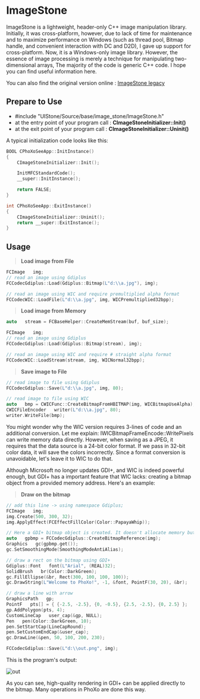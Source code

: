 ImageStone
===========
ImageStone is a lightweight, header-only C++ image manipulation library. Initially, it was cross-platform, however, due to lack of time for maintenance and to maximize performance on Windows (such as thread pool, Bitmap handle, and convenient interaction with DC and D2D), I gave up support for cross-platform. Now, it is a Windows-only image library. However, the essence of image processing is merely a technique for manipulating two-dimensional arrays, The majority of the code is generic C++ code. I hope you can find useful information here.

You can also find the original version online : [ImageStone legacy](https://www.codeproject.com/Articles/13559/ImageStone)

## Prepare to Use
- #include "UIStone/Source/base/image_stone/ImageStone.h"
- at the entry point of your program call : **CImageStoneInitializer::Init()**
- at the exit point of your program call : **CImageStoneInitializer::Uninit()**

A typical initialization code looks like this:
```c++
BOOL CPhoXoSeeApp::InitInstance()
{
    CImageStoneInitializer::Init();

    InitMFCStandardCode();
    __super::InitInstance();

    return FALSE;
}

int CPhoXoSeeApp::ExitInstance()
{
    CImageStoneInitializer::Uninit();
    return __super::ExitInstance();
}
```

## Usage 
> **Load image from File**
```c++
FCImage   img;
// read an image using Gdiplus
FCCodecGdiplus::Load(Gdiplus::Bitmap(L"d:\\a.jpg"), img);

// read an image using WIC and require premultiplied alpha format
FCCodecWIC::LoadFile(L"d:\\a.jpg", img, WICPremultiplied32bpp);
```

> **Load image from Memory**
```c++
auto   stream = FCBaseHelper::CreateMemStream(buf, buf_size);

FCImage   img;
// read an image using Gdiplus
FCCodecGdiplus::Load(Gdiplus::Bitmap(stream), img);

// read an image using WIC and require # straight alpha format
FCCodecWIC::LoadStream(stream, img, WICNormal32bpp);
```

> **Save image to File**
```c++
// read image to file using Gdiplus
FCCodecGdiplus::Save(L"d:\\a.jpg", img, 80);

// read image to file using WIC
auto   bmp = CWICFunc::CreateBitmapFromHBITMAP(img, WICBitmapUseAlpha);
CWICFileEncoder   writer(L"d:\\a.jpg", 80);
writer.WriteFile(bmp);
```
You might wonder why the WIC version requires 3-lines of code and an additional conversion. Let me explain: IWICBitmapFrameEncode::WritePixels can write memory data directly. However, when saving as a JPEG, it requires that the data source is a 24-bit color format. If we pass in 32-bit color data, it will save the colors incorrectly. Since a format conversion is unavoidable, let's leave it to WIC to do that.

Although Microsoft no longer updates GDI+, and WIC is indeed powerful enough, but GDI+ has a important feature that WIC lacks: creating a bitmap object from a provided memory address. Here's an example:

> **Draw on the bitmap**
```c++
// add this line -> using namespace Gdiplus;
FCImage   img;
img.Create(500, 300, 32);
img.ApplyEffect(FCEffectFillColor(Color::PapayaWhip));

// Here a GDI+ bitmap object is created. It doesn't allocate memory but directly uses the memory we provide
auto   gpbmp = FCCodecGdiplus::CreateBitmapReference(img);
Graphics   gc(gpbmp.get());
gc.SetSmoothingMode(SmoothingModeAntiAlias);

// draw a rect on the bitmap using GDI+
Gdiplus::Font   font(L"Arial", (REAL)32);
SolidBrush   br(Color::DarkGreen);
gc.FillEllipse(&br, Rect(300, 100, 100, 100));
gc.DrawString(L"Welcome to PhoXo!", -1, &font, PointF(30, 20), &br);

// draw a line with arrow
GraphicsPath   gp;
PointF   pts[] = { {-2.5, -2.5}, {0, -0.5}, {2.5, -2.5}, {0, 2.5} };
gp.AddPolygon(pts, 4);
CustomLineCap   user_cap(&gp, NULL);
Pen   pen(Color::DarkGreen, 10);
pen.SetStartCap(LineCapRound);
pen.SetCustomEndCap(&user_cap);
gc.DrawLine(&pen, 50, 100, 200, 230);

FCCodecGdiplus::Save(L"d:\\out.png", img);
```
This is the program's output:

![out](https://github.com/phoxo/UIStone/assets/168192359/40b19e8f-08e9-4477-9823-b4b5512b2b10)

As you can see, high-quality rendering in GDI+ can be applied directly to the bitmap. Many operations in PhoXo are done this way.
